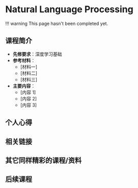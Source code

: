 # Natural Language Processing

!!! warning
    This page hasn't been completed yet.

## 课程简介

- **先修要求**：深度学习基础
- **参考材料**：
    - [材料一]
    - [材料二]
    - [材料三]
- **主要内容**：
    - [内容 1]
    - [内容 2]
    - [内容 3]

## 个人心得

## 相关链接

## 其它同样精彩的课程/资料

## 后续课程
